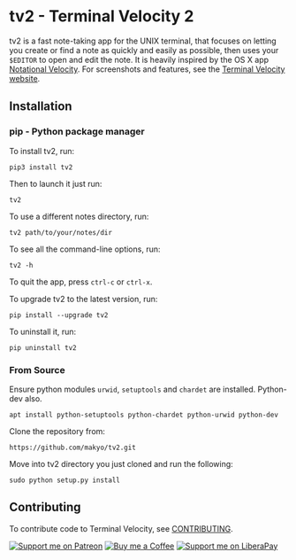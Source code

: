 # tv2 - Terminal Velocity 2

tv2 is a fast note-taking app for the UNIX terminal, that focuses on letting you create or find a note as quickly and easily as possible, then uses your `$EDITOR` to open and edit the note. It is heavily inspired by the OS X app [Notational Velocity](http://notational.net/). For screenshots and features, see the [Terminal Velocity website](https://tv2.projects.makyo.io).

## Installation

### pip - Python package manager
To install tv2, run:

    pip3 install tv2

Then to launch it just run:

    tv2

To use a different notes directory, run:

    tv2 path/to/your/notes/dir

To see all the command-line options, run:

    tv2 -h

To quit the app, press `ctrl-c` or `ctrl-x`.

To upgrade tv2 to the latest version, run:

    pip install --upgrade tv2

To uninstall it, run:

    pip uninstall tv2

### From Source

Ensure python modules `urwid`, `setuptools`  and `chardet` are installed. Python-dev also.

```
apt install python-setuptools python-chardet python-urwid python-dev
```

Clone the repository from:

    https://github.com/makyo/tv2.git

Move into tv2 directory you just cloned and run the following:

    sudo python setup.py install

## Contributing

To contribute code to Terminal Velocity, see
[CONTRIBUTING](/CONTRIBUTING.md#contributing-to-terminal-velocity).

[![Support me on Patreon](https://img.shields.io/badge/patreon-support-%23222222.svg)](https://patreon.com/makyo)
[![Buy me a Coffee](https://img.shields.io/badge/kofi-support-%23222222.svg)](https://ko-fi.com/drabmakyo)
[![Support me on LiberaPay](https://img.shields.io/badge/liberapay-support-%23222222.svg)](https://liberapay.com/makyo)

